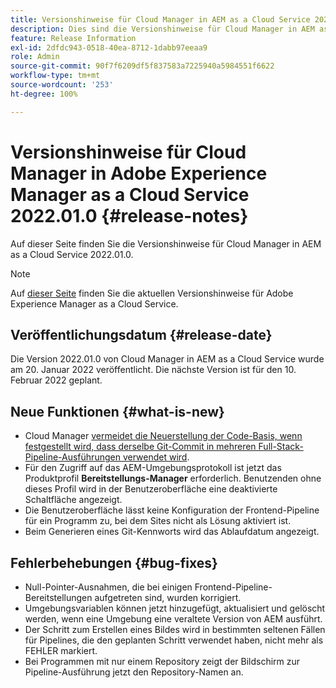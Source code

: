 ```yaml
---
title: Versionshinweise für Cloud Manager in AEM as a Cloud Service 2022.01.0
description: Dies sind die Versionshinweise für Cloud Manager in AEM as a Cloud Service 2022.01.0.
feature: Release Information
exl-id: 2dfdc943-0518-40ea-8712-1dabb97eeaa9
role: Admin
source-git-commit: 90f7f6209df5f837583a7225940a5984551f6622
workflow-type: tm+mt
source-wordcount: '253'
ht-degree: 100%

---
```


# Versionshinweise für Cloud Manager in Adobe Experience Manager as a Cloud Service 2022.01.0 {#release-notes}

Auf dieser Seite finden Sie die Versionshinweise für Cloud Manager in AEM as a Cloud Service 2022.01.0.

>[!NOTE]
>
>Auf [dieser Seite](/help/release-notes/release-notes-cloud/release-notes-current.md) finden Sie die aktuellen Versionshinweise für Adobe Experience Manager as a Cloud Service.

## Veröffentlichungsdatum {#release-date}

Die Version 2022.01.0 von Cloud Manager in AEM as a Cloud Service wurde am 20. Januar 2022 veröffentlicht. Die nächste Version ist für den 10. Februar 2022 geplant.

## Neue Funktionen {#what-is-new}

* Cloud Manager [vermeidet die Neuerstellung der Code-Basis, wenn festgestellt wird, dass derselbe Git-Commit in mehreren Full-Stack-Pipeline-Ausführungen verwendet wird](/help/implementing/cloud-manager/getting-access-to-aem-in-cloud/setting-up-project.md#build-artifact-reuse).
* Für den Zugriff auf das AEM-Umgebungsprotokoll ist jetzt das Produktprofil **Bereitstellungs-Manager** erforderlich. Benutzenden ohne dieses Profil wird in der Benutzeroberfläche eine deaktivierte Schaltfläche angezeigt.
* Die Benutzeroberfläche lässt keine Konfiguration der Frontend-Pipeline für ein Programm zu, bei dem Sites nicht als Lösung aktiviert ist.
* Beim Generieren eines Git-Kennworts wird das Ablaufdatum angezeigt.

## Fehlerbehebungen {#bug-fixes}

* Null-Pointer-Ausnahmen, die bei einigen Frontend-Pipeline-Bereitstellungen aufgetreten sind, wurden korrigiert.
* Umgebungsvariablen können jetzt hinzugefügt, aktualisiert und gelöscht werden, wenn eine Umgebung eine veraltete Version von AEM ausführt.
* Der Schritt zum Erstellen eines Bildes wird in bestimmten seltenen Fällen für Pipelines, die den geplanten Schritt verwendet haben, nicht mehr als FEHLER markiert.
* Bei Programmen mit nur einem Repository zeigt der Bildschirm zur Pipeline-Ausführung jetzt den Repository-Namen an.
